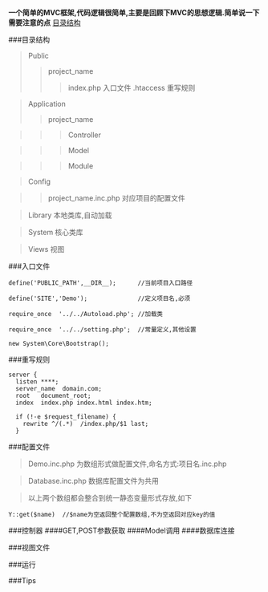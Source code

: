 
**一个简单的MVC框架,代码逻辑很简单,主要是回顾下MVC的思想逻辑.简单说一下需要注意的点**
[目录结构](#目录结构)

###目录结构
>Public
>>project_name
>>>index.php  入口文件
>>>.htaccess   重写规则
			 
>Application
>>project_name

>>>Controller

>>>Model

>>>Module

>Config

>>project_name.inc.php  对应项目的配置文件


>Library  本地类库,自动加载

>System  核心类库

>Views    视图


###入口文件

```
define('PUBLIC_PATH',__DIR__);      //当前项目入口路径

define('SITE','Demo');              //定义项目名,必须

require_once  '../../Autoload.php'; //加载类

require_once  '../../setting.php';  //常量定义,其他设置

new System\Core\Bootstrap();

```
###重写规则
```
server {
  listen ****;
  server_name  domain.com;
  root   document_root;
  index  index.php index.html index.htm;

  if (!-e $request_filename) {
    rewrite ^/(.*)  /index.php/$1 last;
  }

```

###配置文件
>Demo.inc.php 为数组形式做配置文件,命名方式:项目名.inc.php

>Database.inc.php 数据库配置文件为共用

>以上两个数组都会整合到统一静态变量形式存放,如下

```
Y::get($name)  //$name为空返回整个配置数组,不为空返回对应key的值
```

###控制器
####GET,POST参数获取
####Model调用
####数据库连接

###视图文件

###运行

###Tips
		






